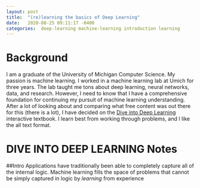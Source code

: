 ```yaml
---
layout: post
title:  "(re)learning the basics of Deep Learning"
date:   2020-08-25 09:11:17 -0400
categories:  deep-learning machine-learning introduction learning
---
```


# Background
I am a graduate of the University of Michigan Computer Science. My passion is machine learning. I worked in a machine learning lab at Umich for three years. The lab taught me tons about deep learning, neural networks, data, and research. However, I need to know that I have a comprehensive foundation for continuing my pursuit of machine learning understanding. After a lot of looking about and comparing what free content was out there for this (there is a lot), I have decided on the [Dive into Deep Learning](d2l.ai) interactive textbook. I learn best from working through problems, and I like the all text format. 

# DIVE INTO DEEP LEARNING Notes

##Intro
    Applications have traditionally been able to completely capture all of the internal logic. Machine learning fills the space of problems that cannot be simply captured in logic by _learning_ from experience


